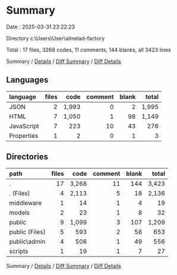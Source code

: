 # Summary

Date : 2025-03-31 23:22:23

Directory c:\\Users\\User\\almelad-factory

Total : 17 files,  3268 codes, 11 comments, 144 blanks, all 3423 lines

Summary / [Details](details.md) / [Diff Summary](diff.md) / [Diff Details](diff-details.md)

## Languages
| language | files | code | comment | blank | total |
| :--- | ---: | ---: | ---: | ---: | ---: |
| JSON | 2 | 1,993 | 0 | 2 | 1,995 |
| HTML | 7 | 1,050 | 1 | 98 | 1,149 |
| JavaScript | 7 | 223 | 10 | 43 | 276 |
| Properties | 1 | 2 | 0 | 1 | 3 |

## Directories
| path | files | code | comment | blank | total |
| :--- | ---: | ---: | ---: | ---: | ---: |
| . | 17 | 3,268 | 11 | 144 | 3,423 |
| . (Files) | 4 | 2,113 | 5 | 18 | 2,136 |
| middleware | 1 | 14 | 1 | 4 | 19 |
| models | 2 | 23 | 1 | 8 | 32 |
| public | 9 | 1,099 | 3 | 107 | 1,209 |
| public (Files) | 5 | 593 | 2 | 58 | 653 |
| public\\admin | 4 | 506 | 1 | 49 | 556 |
| scripts | 1 | 19 | 1 | 7 | 27 |

Summary / [Details](details.md) / [Diff Summary](diff.md) / [Diff Details](diff-details.md)
